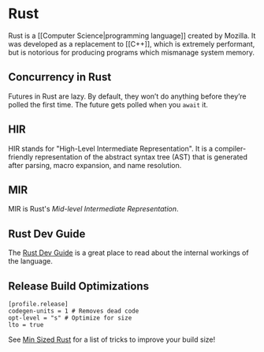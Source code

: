 # Rust
Rust is a [[Computer Science|programming language]] created by Mozilla. It was developed as a replacement to [[C++]], which is extremely performant, but is notorious for producing programs which mismanage system memory.

## Concurrency in Rust
Futures in Rust are lazy. By default, they won’t do anything before they’re polled the first time. The future gets polled when you `await` it.

## HIR
HIR stands for "High-Level Intermediate Representation". It is a compiler-friendly representation of the abstract syntax tree (AST) that is generated after parsing, macro expansion, and name resolution.

## MIR
MIR is Rust's _Mid-level Intermediate Representation_.

## Rust Dev Guide
The [Rust Dev Guide](https://rustc-dev-guide.rust-lang.org/contributing.html) is a great place to read about the internal workings of the language.

## Release Build Optimizations
```
[profile.release]
codegen-units = 1 # Removes dead code
opt-level = "s" # Optimize for size
lto = true
```

See [Min Sized Rust](https://github.com/johnthagen/min-sized-rust) for a list of tricks to improve your build size!